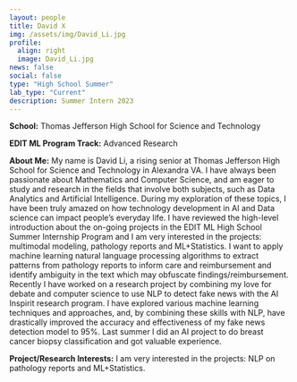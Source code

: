 ```yaml
---
layout: people
title: David X
img: /assets/img/David_Li.jpg
profile:
  align: right
  image: David_Li.jpg
news: false
social: false
type: "High School Summer"
lab_type: "Current"
description: Summer Intern 2023
---
```


**School:** Thomas Jefferson High School for Science and Technology

**EDIT ML Program Track:**
Advanced Research

**About Me:**
My name is David Li, a rising senior at Thomas Jefferson High School for Science and Technology in Alexandra VA. I have always been passionate about Mathematics and Computer Science, and am eager to study and research in the fields that involve both subjects, such as Data Analytics and Artificial Intelligence. During my exploration of these topics, I have been truly amazed on how technology development in AI and Data science can impact people’s everyday life.
I have reviewed the high-level introduction about the on-going projects in the EDIT ML High School Summer Internship Program and I am very interested in the projects: multimodal modeling, pathology reports and ML+Statistics. I want to apply machine learning natural language processing algorithms to extract patterns from pathology reports to inform care and reimbursement and identify ambiguity in the text which may obfuscate findings/reimbursement. Recently I have worked on a research project by combining my love for debate and computer science to use NLP to detect fake news with the AI Inspirit research program. I have explored various machine learning techniques and approaches, and, by combining these skills with NLP, have drastically improved the accuracy and effectiveness of my fake news detection model to 95%. Last summer I did an AI project to do breast cancer biopsy classification and got valuable experience.

**Project/Research Interests:**
I am very interested in the projects: NLP on pathology reports and ML+Statistics.
    